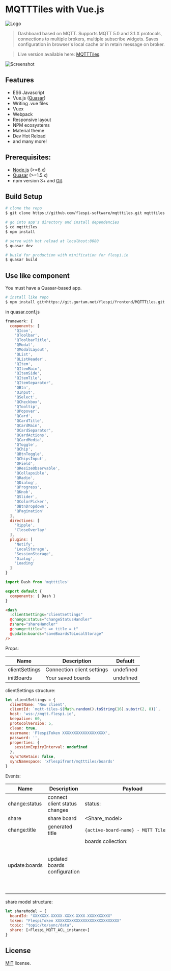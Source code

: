 # MQTTTiles with Vue.js
![Logo](/misc/logo.png?raw=true "MQTTTiles logo")
> Dashboard based on MQTT. Supports MQTT 5.0 and 3.1.X protocols, connections to multiple brokers, multiple subscribe widgets. Saves configuration in browser's local cache or in retain message on broker.

> Live version available here: [MQTTTiles](https://mqtttiles.flespi.io).

![Screenshot](/misc/screenshot.png?raw=true "MQTTTiles")

## Features
* ES6 Javascript
* Vue.js ([Quasar](http://quasar-framework.org))
* Writing .vue files
* Vuex
* Webpack
* Responsive layout
* NPM ecosystems
* Material theme
* Dev Hot Reload
* and many more!

## Prerequisites:

- [Node.js](https://nodejs.org/en/) (>=6.x)
- [Quasar](http://quasar-framework.org) (>=1.5.x)
- npm version 3+ and [Git](https://git-scm.com/).

## Build Setup

``` bash
# clone the repo
$ git clone https://github.com/flespi-software/mqtttiles.git mqtttiles

# go into app's directory and install dependencies
$ cd mqtttiles
$ npm install

# serve with hot reload at localhost:8080
$ quasar dev

# build for production with minification for flespi.io
$ quasar build
```

## Use like component
You must have a Quasar-based app.
```bash
# install like repo
$ npm install git+https://git.gurtam.net/flespi/frontend/MQTTTiles.git
```
in quasar.conf.js
```js
framework: {
  components: [
    'QIcon',
    'QToolbar',
    'QToolbarTitle',
    'QModal',
    'QModalLayout',
    'QList',
    'QListHeader',
    'QItem',
    'QItemMain',
    'QItemSide',
    'QItemTile',
    'QItemSeparator',
    'QBtn',
    'QInput',
    'QSelect',
    'QCheckbox',
    'QTooltip',
    'QPopover',
    'QCard',
    'QCardTitle',
    'QCardMain',
    'QCardSeparator',
    'QCardActions',
    'QCardMedia',
    'QToggle',
    'QChip',
    'QBtnToggle',
    'QChipsInput',
    'QField',
    'QResizeObservable',
    'QCollapsible',
    'QRadio',
    'QDialog',
    'QProgress',
    'QKnob',
    'QSlider',
    'QColorPicker',
    'QBtnDropdown',
    'QPagination'
  ],
  directives: [
    'Ripple',
    'CloseOverlay'
  ],
  plugins: [
    'Notify',
    'LocalStorage',
    'SessionStorage',
    'Dialog',
    'Loading'
  ]
}
```
```js
import Dash from 'mqtttiles'

export default {
  components: { Dash }
}
```
```html
<dash
  :clientSettings="clientSettings"
  @change:status="changeStatusHandler"
  @share="shareHandler"
  @change:title="t => title = t"
  @update:boards="saveBoardsToLocalStorage"
/>
```
Props:

| Name  | Description  | Default |
|---|---|---|
| clientSettings | Connection client settings | undefined |
| initBoards | Your saved boards | undefined |

clientSettings structure:
```js
let clientSettings = {
  clientName: 'New client',
  clientId: `mqtt-tiles-${Math.random().toString(16).substr(2, 8)}`,
  host: 'wss://mqtt.flespi.io',
  keepalive: 60,
  protocolVersion: 5,
  clean: true,
  username: 'FlespiToken XXXXXXXXXXXXXXXXXXX',
  password: '',
  properties: {
    sessionExpiryInterval: undefined
  },
  syncToRetain: false,
  syncNamespace: 'xflespifront/mqtttiles/boards'
}
```

Events:

| Name  | Description  | Payload |
|---|---|---|
| change:status | connect client status changes | status: <Boolean> |
| share | share board | <Share_model> |
| change:title | generated title | `{active-board-name} - MQTT Tiles`: <String> |
| update:boards | updated boards configuration | boards collection: <Object> |

share model structure:
```js
let shareModel = {
  boardId: "XXXXXXX-XXXXX-XXXX-XXXX-XXXXXXXXXX"
  token: "FlespiToken XXXXXXXXXXXXXXXXXXXXXXXXXXXX"
  topic: "topic/to/sync/data",
  share: [<Flespi_MQTT_ACL_instance>]
}
```

## License
[MIT](https://github.com/flespi-software/mqtttiles/blob/master/LICENSE) license.
